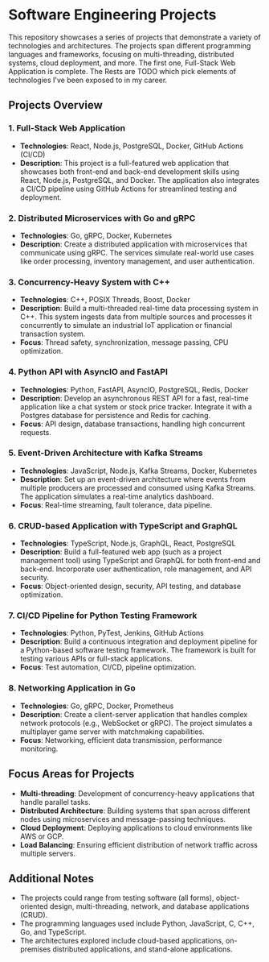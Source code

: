 # Software Engineering Projects

This repository showcases a series of projects that demonstrate a variety of technologies and architectures. The projects span different programming languages and frameworks, focusing on multi-threading, distributed systems, cloud deployment, and more.  The first one, Full-Stack Web Application is complete.  The Rests are TODO which pick elements of technologies I've been exposed to in my career.

## Projects Overview

### 1. Full-Stack Web Application
- **Technologies**: React, Node.js, PostgreSQL, Docker, GitHub Actions (CI/CD)
- **Description**: This project is a full-featured web application that showcases both front-end and back-end development skills using React, Node.js, PostgreSQL, and Docker. The application also integrates a CI/CD pipeline using GitHub Actions for streamlined testing and deployment.

### 2. Distributed Microservices with Go and gRPC
- **Technologies**: Go, gRPC, Docker, Kubernetes
- **Description**: Create a distributed application with microservices that communicate using gRPC. The services simulate real-world use cases like order processing, inventory management, and user authentication.

### 3. Concurrency-Heavy System with C++
- **Technologies**: C++, POSIX Threads, Boost, Docker
- **Description**: Build a multi-threaded real-time data processing system in C++. This system ingests data from multiple sources and processes it concurrently to simulate an industrial IoT application or financial transaction system.
- **Focus**: Thread safety, synchronization, message passing, CPU optimization.

### 4. Python API with AsyncIO and FastAPI
- **Technologies**: Python, FastAPI, AsyncIO, PostgreSQL, Redis, Docker
- **Description**: Develop an asynchronous REST API for a fast, real-time application like a chat system or stock price tracker. Integrate it with a Postgres database for persistence and Redis for caching.
- **Focus**: API design, database transactions, handling high concurrent requests.

### 5. Event-Driven Architecture with Kafka Streams
- **Technologies**: JavaScript, Node.js, Kafka Streams, Docker, Kubernetes
- **Description**: Set up an event-driven architecture where events from multiple producers are processed and consumed using Kafka Streams. The application simulates a real-time analytics dashboard.
- **Focus**: Real-time streaming, fault tolerance, data pipeline.

### 6. CRUD-based Application with TypeScript and GraphQL
- **Technologies**: TypeScript, Node.js, GraphQL, React, PostgreSQL
- **Description**: Build a full-featured web app (such as a project management tool) using TypeScript and GraphQL for both front-end and back-end. Incorporate user authentication, role management, and API security.
- **Focus**: Object-oriented design, security, API testing, and database optimization.

### 7. CI/CD Pipeline for Python Testing Framework
- **Technologies**: Python, PyTest, Jenkins, GitHub Actions
- **Description**: Build a continuous integration and deployment pipeline for a Python-based software testing framework. The framework is built for testing various APIs or full-stack applications.
- **Focus**: Test automation, CI/CD, pipeline optimization.

### 8. Networking Application in Go
- **Technologies**: Go, gRPC, Docker, Prometheus
- **Description**: Create a client-server application that handles complex network protocols (e.g., WebSocket or gRPC). The project simulates a multiplayer game server with matchmaking capabilities.
- **Focus**: Networking, efficient data transmission, performance monitoring.

## Focus Areas for Projects

- **Multi-threading**: Development of concurrency-heavy applications that handle parallel tasks.
- **Distributed Architecture**: Building systems that span across different nodes using microservices and message-passing techniques.
- **Cloud Deployment**: Deploying applications to cloud environments like AWS or GCP.
- **Load Balancing**: Ensuring efficient distribution of network traffic across multiple servers.

## Additional Notes

- The projects could range from testing software (all forms), object-oriented design, multi-threading, network, and database applications (CRUD).
- The programming languages used include Python, JavaScript, C, C++, Go, and TypeScript.
- The architectures explored include cloud-based applications, on-premises distributed applications, and stand-alone applications.

